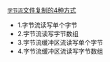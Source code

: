 [`字节流`文件复制的4种方式](https://github.com/L-sang/demo1/edit/master/copy_2.java)
  * 1.字节流读写单个字节 
  * 2.字节流读写字节数组 
  * 3.字节流缓冲区流读写单个字节
  * 4.字节流缓冲区流读写字节数组 
